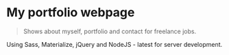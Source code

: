 # My portfolio webpage

> Shows about myself, portfolio and contact for freelance jobs.

Using Sass, Materialize, jQuery and NodeJS - latest for server development.

